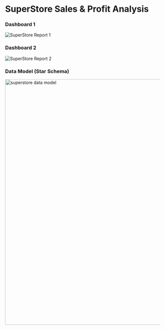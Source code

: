 # SuperStore Sales & Profit Analysis

### Dashboard 1
![SuperStore Report 1](https://github.com/AdesanyaAzeez/Data-Visualizations/assets/95116501/89295c43-da91-40c8-9425-b41758b3a427)

### Dashboard 2
![SuperStore Report 2](https://github.com/AdesanyaAzeez/Data-Visualizations/assets/95116501/959d636c-ecb8-438e-aab0-eef009cb32e7)

### Data Model (Star Schema)
<img width="800" alt="superstore data model" src="https://github.com/AdesanyaAzeez/Data-Visualizations/assets/95116501/ace330a6-3828-4a1b-90b0-a5e74be5ba4e">

